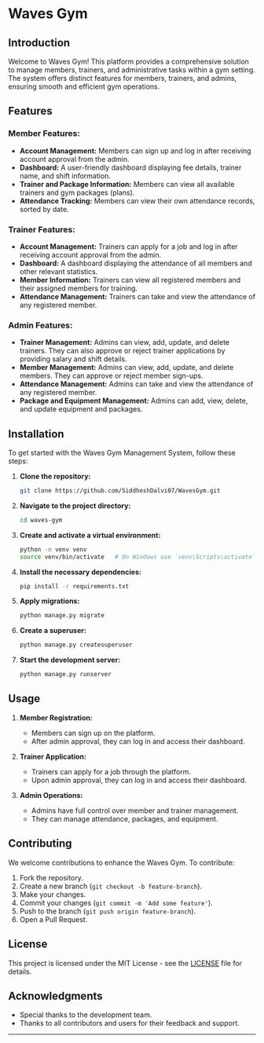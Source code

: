# Waves Gym

## Introduction

Welcome to Waves Gym! This platform provides a comprehensive solution to manage members, trainers, and administrative tasks within a gym setting. The system offers distinct features for members, trainers, and admins, ensuring smooth and efficient gym operations.

## Features

### Member Features:
- **Account Management:** Members can sign up and log in after receiving account approval from the admin.
- **Dashboard:** A user-friendly dashboard displaying fee details, trainer name, and shift information.
- **Trainer and Package Information:** Members can view all available trainers and gym packages (plans).
- **Attendance Tracking:** Members can view their own attendance records, sorted by date.

### Trainer Features:
- **Account Management:** Trainers can apply for a job and log in after receiving account approval from the admin.
- **Dashboard:** A dashboard displaying the attendance of all members and other relevant statistics.
- **Member Information:** Trainers can view all registered members and their assigned members for training.
- **Attendance Management:** Trainers can take and view the attendance of any registered member.

### Admin Features:
- **Trainer Management:** Admins can view, add, update, and delete trainers. They can also approve or reject trainer applications by providing salary and shift details.
- **Member Management:** Admins can view, add, update, and delete members. They can approve or reject member sign-ups.
- **Attendance Management:** Admins can take and view the attendance of any registered member.
- **Package and Equipment Management:** Admins can add, view, delete, and update equipment and packages.

## Installation

To get started with the Waves Gym Management System, follow these steps:

1. **Clone the repository:**
   ```bash
   git clone https://github.com/SiddheshDalvi07/WavesGym.git
   ```

2. **Navigate to the project directory:**
   ```bash
   cd waves-gym
   ```

3. **Create and activate a virtual environment:**
   ```bash
   python -m venv venv
   source venv/bin/activate   # On Windows use `venv\Scripts\activate`
   ```

4. **Install the necessary dependencies:**
   ```bash
   pip install -r requirements.txt
   ```

5. **Apply migrations:**
   ```bash
   python manage.py migrate
   ```

6. **Create a superuser:**
   ```bash
   python manage.py createsuperuser
   ```

7. **Start the development server:**
   ```bash
   python manage.py runserver
   ```

## Usage

1. **Member Registration:**
   - Members can sign up on the platform.
   - After admin approval, they can log in and access their dashboard.

2. **Trainer Application:**
   - Trainers can apply for a job through the platform.
   - Upon admin approval, they can log in and access their dashboard.

3. **Admin Operations:**
   - Admins have full control over member and trainer management.
   - They can manage attendance, packages, and equipment.

## Contributing

We welcome contributions to enhance the Waves Gym. To contribute:

1. Fork the repository.
2. Create a new branch (`git checkout -b feature-branch`).
3. Make your changes.
4. Commit your changes (`git commit -m 'Add some feature'`).
5. Push to the branch (`git push origin feature-branch`).
6. Open a Pull Request.

## License

This project is licensed under the MIT License - see the [LICENSE](LICENSE) file for details.

## Acknowledgments

- Special thanks to the development team.
- Thanks to all contributors and users for their feedback and support.

---
